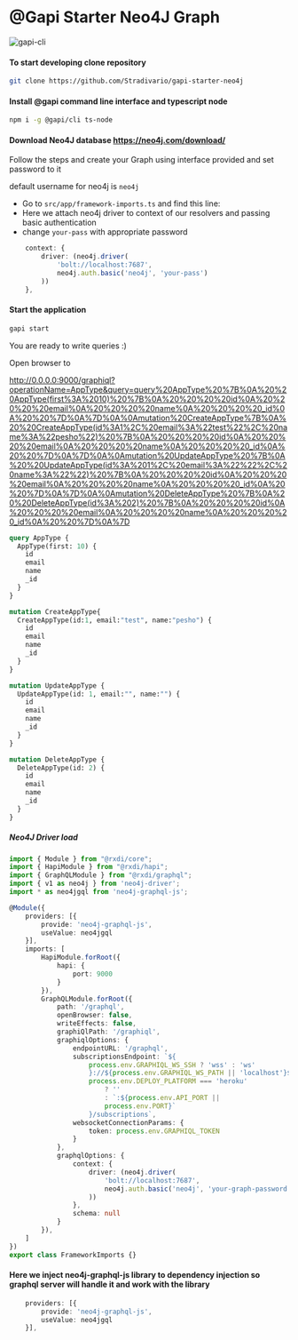 

# @Gapi Starter Neo4J Graph
![gapi-cli](https://images.g2crowd.com/uploads/product/image/social_landscape/social_landscape_1536959323/neo4j.png)
#### To start developing clone repository

```bash
git clone https://github.com/Stradivario/gapi-starter-neo4j
```

#### Install @gapi command line interface and typescript node
```bash
npm i -g @gapi/cli ts-node
```



#### Download Neo4J database https://neo4j.com/download/

Follow the steps and create your Graph using interface provided and set password to it

default username for neo4j is `neo4j`

- Go to `src/app/framework-imports.ts` and find this line:
- Here we attach neo4j driver to context of our resolvers and passing basic authentication
- change `your-pass` with appropriate password

```typescript
    context: {
        driver: (neo4j.driver(
            'bolt://localhost:7687',
            neo4j.auth.basic('neo4j', 'your-pass')
        ))
    },
```

#### Start the application
```bash
gapi start
```

You are ready to write queries :)

Open browser to

http://0.0.0.0:9000/graphiql?operationName=AppType&query=query%20AppType%20%7B%0A%20%20AppType(first%3A%2010)%20%7B%0A%20%20%20%20id%0A%20%20%20%20email%0A%20%20%20%20name%0A%20%20%20%20_id%0A%20%20%7D%0A%7D%0A%0Amutation%20CreateAppType%7B%0A%20%20CreateAppType(id%3A1%2C%20email%3A%22test%22%2C%20name%3A%22pesho%22)%20%7B%0A%20%20%20%20id%0A%20%20%20%20email%0A%20%20%20%20name%0A%20%20%20%20_id%0A%20%20%7D%0A%7D%0A%0Amutation%20UpdateAppType%20%7B%0A%20%20UpdateAppType(id%3A%201%2C%20email%3A%22%22%2C%20name%3A%22%22)%20%7B%0A%20%20%20%20id%0A%20%20%20%20email%0A%20%20%20%20name%0A%20%20%20%20_id%0A%20%20%7D%0A%7D%0A%0Amutation%20DeleteAppType%20%7B%0A%20%20DeleteAppType(id%3A%202)%20%7B%0A%20%20%20%20id%0A%20%20%20%20email%0A%20%20%20%20name%0A%20%20%20%20_id%0A%20%20%7D%0A%7D



```graphql
query AppType {
  AppType(first: 10) {
    id
    email
    name
    _id
  }
}

mutation CreateAppType{
  CreateAppType(id:1, email:"test", name:"pesho") {
    id
    email
    name
    _id
  }
}

mutation UpdateAppType {
  UpdateAppType(id: 1, email:"", name:"") {
    id
    email
    name
    _id
  }
}

mutation DeleteAppType {
  DeleteAppType(id: 2) {
    id
    email
    name
    _id
  }
}
```



##### Neo4J Driver load
```typescript
import { Module } from "@rxdi/core";
import { HapiModule } from "@rxdi/hapi";
import { GraphQLModule } from "@rxdi/graphql";
import { v1 as neo4j } from 'neo4j-driver';
import * as neo4jgql from 'neo4j-graphql-js';

@Module({
    providers: [{
        provide: 'neo4j-graphql-js',
        useValue: neo4jgql
    }],
    imports: [
        HapiModule.forRoot({
            hapi: {
                port: 9000
            }
        }),
        GraphQLModule.forRoot({
            path: '/graphql',
            openBrowser: false,
            writeEffects: false,
            graphiQlPath: '/graphiql',
            graphiqlOptions: {
                endpointURL: '/graphql',
                subscriptionsEndpoint: `${
                    process.env.GRAPHIQL_WS_SSH ? 'wss' : 'ws'
                    }://${process.env.GRAPHIQL_WS_PATH || 'localhost'}${
                    process.env.DEPLOY_PLATFORM === 'heroku'
                        ? ''
                        : `:${process.env.API_PORT ||
                        process.env.PORT}`
                    }/subscriptions`,
                websocketConnectionParams: {
                    token: process.env.GRAPHIQL_TOKEN
                }
            },
            graphqlOptions: {
                context: {
                    driver: (neo4j.driver(
                        'bolt://localhost:7687',
                        neo4j.auth.basic('neo4j', 'your-graph-password')
                    ))
                },
                schema: null
            }
        }),
    ]
})
export class FrameworkImports {}
```

#### Here we inject neo4j-graphql-js library to dependency injection so graphql server will handle it and work with the library

```typescript
    providers: [{
        provide: 'neo4j-graphql-js',
        useValue: neo4jgql
    }],
```

